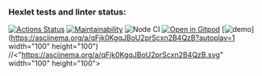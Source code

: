 ### Hexlet tests and linter status:

[![Actions Status](https://github.com/AllAGuskova/frontend-project-lvl1/workflows/hexlet-check/badge.svg)](https://github.com/AllAGuskova/frontend-project-lvl1/actions)
[![Maintainability](https://api.codeclimate.com/v1/badges/a77b22b763b9e0648e92/maintainability)](https://codeclimate.com/github/AllAGuskova/frontend-project-lvl1/maintainability)
![Node CI](https://github.com/AllAGuskova/frontend-project-lvl1/actions/workflows/github-actions-demo.yml/badge.svg)
[![Open in Gitpod](https://gitpod.io/button/open-in-gitpod.svg)](https://gitpod.io/#<your-project-url>)
[![demo](https://asciinema.org/a/qFjk0KgqJBoU2prScxn2B4QzB.svg)](https://asciinema.org/a/qFjk0KgqJBoU2prScxn2B4QzB?autoplay=1  width="100" height="100") //<"https://asciinema.org/a/qFjk0KgqJBoU2prScxn2B4QzB.svg" width="100" height="100">
<!-- https://asciinema.org/a/qFjk0KgqJBoU2prScxn2B4QzB -->
